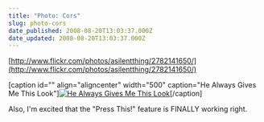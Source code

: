 ```yaml
---
title: "Photo: Cors"
slug: photo-cors
date_published: 2008-08-20T13:03:37.000Z
date_updated: 2008-08-20T13:03:37.000Z
---
```


[http://www.flickr.com/photos/asilentthing/2782141650/](http://www.flickr.com/photos/asilentthing/2782141650/)

[caption id="" align="aligncenter" width="500" caption="He Always Gives Me This Look"][![He Always Gives Me This Look](http://farm4.static.flickr.com/3159/2782141650_f4e1cd7b5f.jpg)](http://www.flickr.com/photos/asilentthing/2782141650/)[/caption]

Also, I'm excited that the "Press This!" feature is FINALLY working right.
